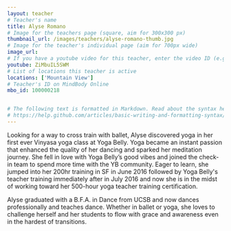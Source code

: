 ```yaml
---
layout: teacher
# Teacher's name
title: Alyse Romano
# Image for the teachers page (square, aim for 300x300 px)
thumbnail_url: /images/teachers/alyse-romano-thumb.jpg
# Image for the teacher's individual page (aim for 700px wide)
image_url:
# If you have a youtube video for this teacher, enter the video ID (e.g. qaqiC84uaNg)
youtube: ZiMbuIL5SWM
# List of locations this teacher is active
locations: ['Mountain View']
# Teacher's ID on MindBody Online
mbo_id: 100000218


# The following text is formatted in Markdown. Read about the syntax here:
# https://help.github.com/articles/basic-writing-and-formatting-syntax/
---
```


Looking for a way to cross train with ballet, Alyse discovered yoga in her first ever Vinyasa yoga class at Yoga Belly. Yoga became an instant passion that enhanced the quality of her dancing and sparked her meditation journey. She fell in love with Yoga Belly’s good vibes and joined the check-in team to spend more time with the YB community. Eager to learn, she jumped into her 200hr training in SF in June 2016 followed by Yoga Belly's teacher training immediately after in July 2016 and now she is in the midst of working toward her 500-hour yoga teacher training certification. 

Alyse graduated with a B.F.A. in Dance from UCSB and now dances professionally and teaches dance. Whether in ballet or yoga, she loves to challenge herself and her students to flow with grace and awareness even in the hardest of transitions.
